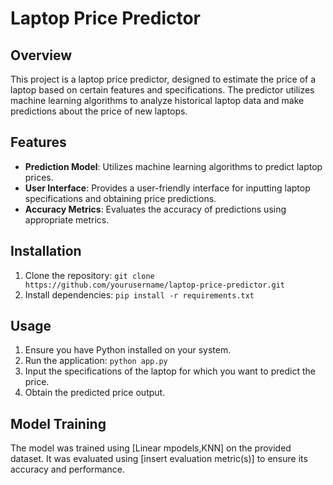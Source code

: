 # Laptop Price Predictor

## Overview
This project is a laptop price predictor, designed to estimate the price of a laptop based on certain features and specifications. The predictor utilizes machine learning algorithms to analyze historical laptop data and make predictions about the price of new laptops.

## Features
- **Prediction Model**: Utilizes machine learning algorithms to predict laptop prices.
- **User Interface**: Provides a user-friendly interface for inputting laptop specifications and obtaining price predictions.
- **Accuracy Metrics**: Evaluates the accuracy of predictions using appropriate metrics.

## Installation
1. Clone the repository: `git clone https://github.com/yourusername/laptop-price-predictor.git`
2. Install dependencies: `pip install -r requirements.txt`

## Usage
1. Ensure you have Python installed on your system.
2. Run the application: `python app.py`
3. Input the specifications of the laptop for which you want to predict the price.
4. Obtain the predicted price output.

## Model Training
The model was trained using [Linear mpodels,KNN] on the provided dataset. It was evaluated using [insert evaluation metric(s)] to ensure its accuracy and performance.

